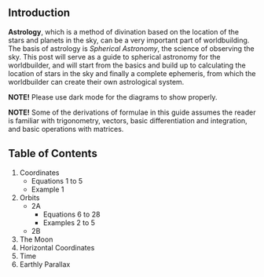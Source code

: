 ## Introduction
**Astrology**, which is a method of divination based on the location of the stars and planets in the sky, can be a very important part of worldbuilding. The basis of astrology is *Spherical Astronomy*, the science of observing the sky. This post will serve as a guide to spherical astronomy for the worldbuilder, and will start from the basics and build up to calculating the location of stars in the sky and finally a complete ephemeris, from which the worldbuilder can create their own astrological system.

**NOTE!** Please use dark mode for the diagrams to show properly.

**NOTE!** Some of the derivations of formulae in this guide assumes the reader is familiar with trigonometry, vectors, basic differentiation and integration, and basic operations with matrices.

## Table of Contents
1. Coordinates
   - Equations $1$ to $5$
   - Example $1$
2. Orbits
   - 2A
     * Equations $6$ to $28$
     * Examples $2$ to $5$
   - 2B
3. The Moon
4. Horizontal Coordinates
5. Time
6. Earthly Parallax
